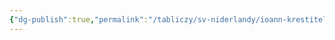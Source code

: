 ```yaml
---
{"dg-publish":true,"permalink":"/tabliczy/sv-niderlandy/ioann-krestitel-v-pustyne/","dgPassFrontmatter":true}
---
```



